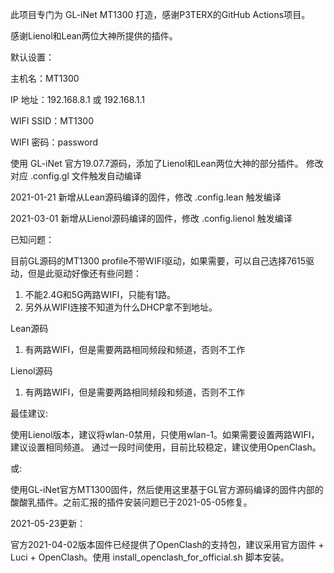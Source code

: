 此项目专门为 GL-iNet MT1300 打造，感谢P3TERX的GitHub Actions项目。

感谢Lienol和Lean两位大神所提供的插件。

默认设置：

主机名：MT1300

IP 地址：192.168.8.1 或 192.168.1.1

WIFI SSID：MT1300

WIFI 密码：password


使用 GL-iNet 官方19.07.7源码，添加了Lienol和Lean两位大神的部分插件。
修改对应 .config.gl 文件触发自动编译

2021-01-21 新增从Lean源码编译的固件，修改 .config.lean 触发编译

2021-03-01 新增从Lienol源码编译的固件，修改 .config.lienol 触发编译

已知问题：

目前GL源码的MT1300 profile不带WIFI驱动，如果需要，可以自己选择7615驱动，但是此驱动好像还有些问题：
1. 不能2.4G和5G两路WIFI，只能有1路。
2. 另外从WIFI连接不知道为什么DHCP拿不到地址。

Lean源码
1. 有两路WIFI，但是需要两路相同频段和频道，否则不工作

Lienol源码
1. 有两路WIFI，但是需要两路相同频段和频道，否则不工作


最佳建议:

使用Lienol版本，建议将wlan-0禁用，只使用wlan-1。如果需要设置两路WIFI，建议设置相同频道。
通过一段时间使用，目前比较稳定，建议使用OpenClash。

或:

使用GL-iNet官方MT1300固件，然后使用这里基于GL官方源码编译的固件内部的酸酸乳插件。之前汇报的插件安装问题已于2021-05-05修复。

2021-05-23更新：

官方2021-04-02版本固件已经提供了OpenClash的支持包，建议采用官方固件 + Luci + OpenClash。使用 install_openclash_for_official.sh 脚本安装。

